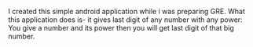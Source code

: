 I created this simple android application while i was preparing GRE. What this application does is- it gives last digit of any number with any power:
You give a number and its power then you will get last digit of that big number.
